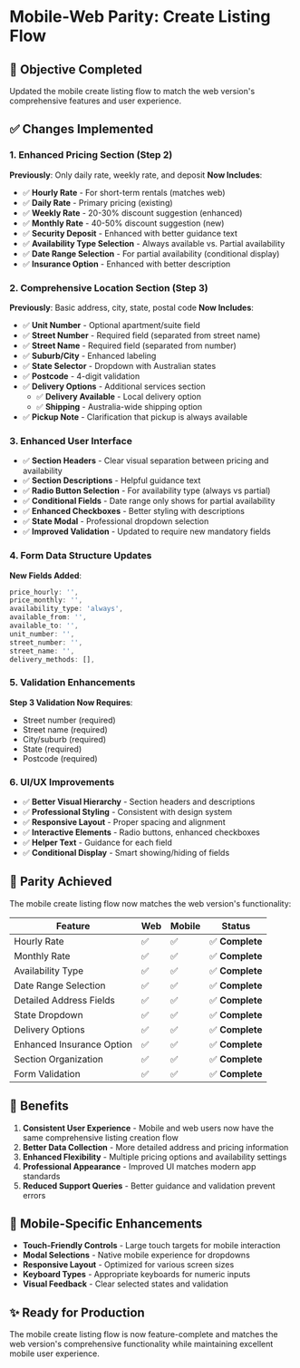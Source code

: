 # Mobile-Web Parity: Create Listing Flow

## 🎯 **Objective Completed**
Updated the mobile create listing flow to match the web version's comprehensive features and user experience.

## ✅ **Changes Implemented**

### **1. Enhanced Pricing Section (Step 2)**
**Previously**: Only daily rate, weekly rate, and deposit
**Now Includes**:
- ✅ **Hourly Rate** - For short-term rentals (matches web)
- ✅ **Daily Rate** - Primary pricing (existing)
- ✅ **Weekly Rate** - 20-30% discount suggestion (enhanced)
- ✅ **Monthly Rate** - 40-50% discount suggestion (new)
- ✅ **Security Deposit** - Enhanced with better guidance text
- ✅ **Availability Type Selection** - Always available vs. Partial availability
- ✅ **Date Range Selection** - For partial availability (conditional display)
- ✅ **Insurance Option** - Enhanced with better description

### **2. Comprehensive Location Section (Step 3)**
**Previously**: Basic address, city, state, postal code
**Now Includes**:
- ✅ **Unit Number** - Optional apartment/suite field
- ✅ **Street Number** - Required field (separated from street name)
- ✅ **Street Name** - Required field (separated from number)
- ✅ **Suburb/City** - Enhanced labeling
- ✅ **State Selector** - Dropdown with Australian states
- ✅ **Postcode** - 4-digit validation
- ✅ **Delivery Options** - Additional services section
  - ✅ **Delivery Available** - Local delivery option
  - ✅ **Shipping** - Australia-wide shipping option
- ✅ **Pickup Note** - Clarification that pickup is always available

### **3. Enhanced User Interface**
- ✅ **Section Headers** - Clear visual separation between pricing and availability
- ✅ **Section Descriptions** - Helpful guidance text
- ✅ **Radio Button Selection** - For availability type (always vs partial)
- ✅ **Conditional Fields** - Date range only shows for partial availability
- ✅ **Enhanced Checkboxes** - Better styling with descriptions
- ✅ **State Modal** - Professional dropdown selection
- ✅ **Improved Validation** - Updated to require new mandatory fields

### **4. Form Data Structure Updates**
**New Fields Added**:
```typescript
price_hourly: '',
price_monthly: '',
availability_type: 'always',
available_from: '',
available_to: '',
unit_number: '',
street_number: '',
street_name: '',
delivery_methods: [],
```

### **5. Validation Enhancements**
**Step 3 Validation Now Requires**:
- Street number (required)
- Street name (required)  
- City/suburb (required)
- State (required)
- Postcode (required)

### **6. UI/UX Improvements**
- ✅ **Better Visual Hierarchy** - Section headers and descriptions
- ✅ **Professional Styling** - Consistent with design system
- ✅ **Responsive Layout** - Proper spacing and alignment
- ✅ **Interactive Elements** - Radio buttons, enhanced checkboxes
- ✅ **Helper Text** - Guidance for each field
- ✅ **Conditional Display** - Smart showing/hiding of fields

## 🔄 **Parity Achieved**

The mobile create listing flow now matches the web version's functionality:

| Feature | Web | Mobile | Status |
|---------|-----|--------|--------|
| Hourly Rate | ✅ | ✅ | ✅ **Complete** |
| Monthly Rate | ✅ | ✅ | ✅ **Complete** |
| Availability Type | ✅ | ✅ | ✅ **Complete** |
| Date Range Selection | ✅ | ✅ | ✅ **Complete** |
| Detailed Address Fields | ✅ | ✅ | ✅ **Complete** |
| State Dropdown | ✅ | ✅ | ✅ **Complete** |
| Delivery Options | ✅ | ✅ | ✅ **Complete** |
| Enhanced Insurance Option | ✅ | ✅ | ✅ **Complete** |
| Section Organization | ✅ | ✅ | ✅ **Complete** |
| Form Validation | ✅ | ✅ | ✅ **Complete** |

## 🚀 **Benefits**

1. **Consistent User Experience** - Mobile and web users now have the same comprehensive listing creation flow
2. **Better Data Collection** - More detailed address and pricing information
3. **Enhanced Flexibility** - Multiple pricing options and availability settings
4. **Professional Appearance** - Improved UI matches modern app standards
5. **Reduced Support Queries** - Better guidance and validation prevent errors

## 📱 **Mobile-Specific Enhancements**

- **Touch-Friendly Controls** - Large touch targets for mobile interaction
- **Modal Selections** - Native mobile experience for dropdowns
- **Responsive Layout** - Optimized for various screen sizes
- **Keyboard Types** - Appropriate keyboards for numeric inputs
- **Visual Feedback** - Clear selected states and validation

## ✨ **Ready for Production**

The mobile create listing flow is now feature-complete and matches the web version's comprehensive functionality while maintaining excellent mobile user experience.

